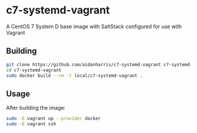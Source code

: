 # c7-systemd-vagrant

A CentOS 7 System D base image with SaltStack configured for use with Vagrant

## Building

```bash
git clone https://github.com/aidanharris/c7-systemd-vagrant c7-systemd-vagrant
cd c7-systemd-vagrant
sudo docker build --rm -t local/c7-systemd-vagrant .
```

## Usage

After building the image:

```bash
sudo -E vagrant up --provider docker
sudo -E vagrant ssh
```
